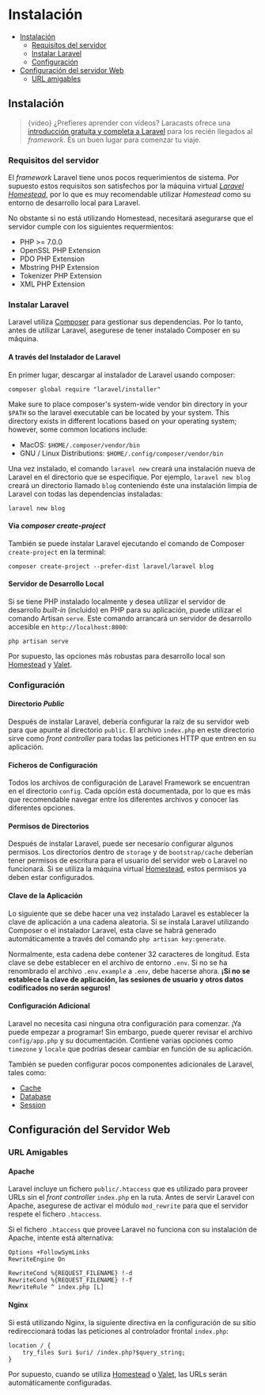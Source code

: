# Instalación

- [Instalación](#installation) 
    - [Requisitos del servidor](#server-requirements)
    - [Instalar Laravel](#installing-laravel)
    - [Configuración](#configuration)
- [Configuración del servidor Web](#web-server-configuration) 
    - [URL amigables](#pretty-urls)

<a name="installation"></a>

## Instalación

> {video} ¿Prefieres aprender con vídeos? Laracasts ofrece una [introducción gratuita y completa a Laravel](http://laravelfromscratch.com) para los recién llegados al *framework*. Es un buen lugar para comenzar tu viaje.

<a name="server-requirements"></a>

### Requisitos del servidor

El *framework* Laravel tiene unos pocos requerimientos de sistema. Por supuesto estos requisitos son satisfechos por la máquina virtual *[Laravel Homestead](/docs/{{version}}/homestead)*, por lo que es muy recomendable utilizar *Homestead* como su entorno de desarrollo local para Laravel.

No obstante si no está utilizando Homestead, necesitará asegurarse que el servidor cumple con los siguientes requermientos:

<div class="content-list">
  <ul>
    <li>
      PHP >= 7.0.0
    </li>
    <li>
      OpenSSL PHP Extension
    </li>
    <li>
      PDO PHP Extension
    </li>
    <li>
      Mbstring PHP Extension
    </li>
    <li>
      Tokenizer PHP Extension
    </li>
    <li>
      XML PHP Extension
    </li>
  </ul>
</div>

<a name="installing-laravel"></a>

### Instalar Laravel

Laravel utiliza [Composer](https://getcomposer.org) para gestionar sus dependencias. Por lo tanto, antes de utilizar Laravel, asegurese de tener instalado Composer en su máquina.

#### A través del Instalador de Laravel

En primer lugar, descargar al instalador de Laravel usando composer:

    composer global require "laravel/installer"
    

Make sure to place composer's system-wide vendor bin directory in your `$PATH` so the laravel executable can be located by your system. This directory exists in different locations based on your operating system; however, some common locations include:

<div class="content-list">
  <ul>
    <li>
      MacOS: <code>$HOME/.composer/vendor/bin</code>
    </li>
    <li>
      GNU / Linux Distributions: <code>$HOME/.config/composer/vendor/bin</code>
    </li>
  </ul>
</div>

Una vez instalado, el comando `laravel new` creará una instalación nueva de Laravel en el directorio que se especifique. Por ejemplo, `laravel new blog` creará un directorio llamado `blog` conteniendo éste una instalación limpia de Laravel con todas las dependencias instaladas:

    laravel new blog
    

#### Vía *composer create-project*

También se puede instalar Laravel ejecutando el comando de Composer `create-project` en la terminal:

    composer create-project --prefer-dist laravel/laravel blog
    

#### Servidor de Desarrollo Local

Si se tiene PHP instalado localmente y desea utilizar el servidor de desarrollo *built-in* (incluido) en PHP para su aplicación, puede utilizar el comando Artisan `serve`. Este comando arrancará un servidor de desarrollo accesible en `http://localhost:8000`:

    php artisan serve
    

Por supuesto, las opciones más robustas para desarrollo local son [Homestead](/docs/{{version}}/homestead) y [Valet](/docs/{{version}}/valet).

<a name="configuration"></a>

### Configuración

#### Directorio *Public*

Después de instalar Laravel, debería configurar la raíz de su servidor web para que apunte al directorio `public`. El archivo `index.php` en este directorio sirve como *front controller* para todas las peticiones HTTP que entren en su aplicación.

#### Ficheros de Configuración

Todos los archivos de configuración de Laravel Framework se encuentran en el directorio `config`. Cada opción está documentada, por lo que es más que recomendable navegar entre los diferentes archivos y conocer las diferentes opciones.

#### Permisos de Directorios

Después de instalar Laravel, puede ser necesario configurar algunos permisos. Los directorios dentro de `storage` y de `bootstrap/cache` deberían tener permisos de escritura para el usuario del servidor web o Laravel no funcionará. Si se utiliza la máquina virtual [Homestead](/docs/{{version}}/homestead), estos permisos ya deben estar configurados.

#### Clave de la Aplicación

Lo siguiente que se debe hacer una vez instalado Laravel es establecer la clave de aplicación a una cadena aleatoria. Si se instala Laravel utilizando Composer o el instalador Laravel, esta clave se habrá generado automáticamente a través del comando `php artisan key:generate`.

Normalmente, esta cadena debe contener 32 caracteres de longitud. Esta clave se debe establecer en el archivo de entorno `.env`. Si no se ha renombrado el archivo `.env.example` a `.env`, debe hacerse ahora. **¡Si no se establece la clave de aplicación, las sesiones de usuario y otros datos codificados no serán seguros!**

#### Configuración Adicional

Laravel no necesita casi ninguna otra configuración para comenzar. ¡Ya puede empezar a programar! Sin embargo, puede querer revisar el archivo `config/app.php` y su documentación. Contiene varias opciones como `timezone` y `locale` que podrías desear cambiar en función de su aplicación.

También se pueden configurar pocos componentes adicionales de Laravel, tales como:

<div class="content-list">
  <ul>
    <li>
      <a href="/docs/{{version}}/cache#configuration">Cache</a>
    </li>
    <li>
      <a href="/docs/{{version}}/database#configuration">Database</a>
    </li>
    <li>
      <a href="/docs/{{version}}/session#configuration">Session</a>
    </li>
  </ul>
</div>

<a name="web-server-configuration"></a>

## Configuración del Servidor Web

<a name="pretty-urls"></a>

### URL Amigables

#### Apache

Laravel incluye un fichero `public/.htaccess` que es utilizado para proveer URLs sin el *front controller* `index.php` en la ruta. Antes de servir Laravel con Apache, asegurese de activar el módulo `mod_rewrite` para que el servidor respete el fichero `.htaccess`.

Si el fichero `.htaccess` que provee Laravel no funciona con su instalación de Apache, intente está alternativa:

    Options +FollowSymLinks
    RewriteEngine On
    
    RewriteCond %{REQUEST_FILENAME} !-d
    RewriteCond %{REQUEST_FILENAME} !-f
    RewriteRule ^ index.php [L]
    

#### Nginx

Si está utilizando Nginx, la siguiente directiva en la configuración de su sitio redireccionará todas las peticiones al controlador frontal `index.php`:

    location / {
        try_files $uri $uri/ /index.php?$query_string;
    }
    

Por supuesto, cuando se utiliza [Homestead](/docs/{{version}}/homestead) o [Valet](/docs/{{version}}/valet), las URLs serán automáticamente configuradas.